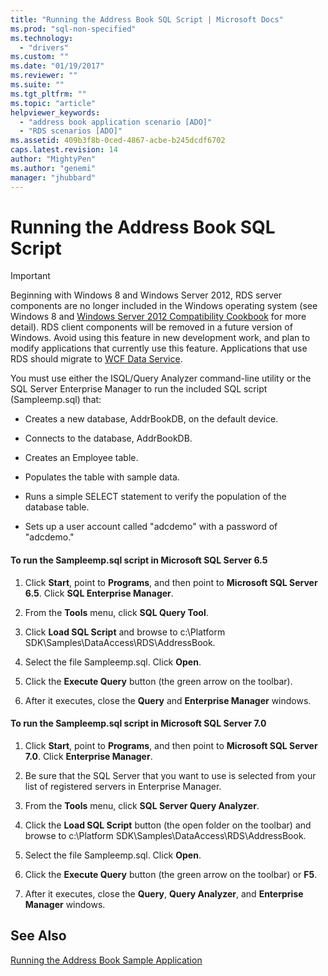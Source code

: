 ```yaml
---
title: "Running the Address Book SQL Script | Microsoft Docs"
ms.prod: "sql-non-specified"
ms.technology:
  - "drivers"
ms.custom: ""
ms.date: "01/19/2017"
ms.reviewer: ""
ms.suite: ""
ms.tgt_pltfrm: ""
ms.topic: "article"
helpviewer_keywords: 
  - "address book application scenario [ADO]"
  - "RDS scenarios [ADO]"
ms.assetid: 409b3f8b-0ced-4867-acbe-b245dcdf6702
caps.latest.revision: 14
author: "MightyPen"
ms.author: "genemi"
manager: "jhubbard"
---
```

# Running the Address Book SQL Script
> [!IMPORTANT]
>  Beginning with Windows 8 and Windows Server 2012, RDS server components are no longer included in the Windows operating system (see Windows 8 and [Windows Server 2012 Compatibility Cookbook](https://www.microsoft.com/en-us/download/details.aspx?id=27416) for more detail). RDS client components will be removed in a future version of Windows. Avoid using this feature in new development work, and plan to modify applications that currently use this feature. Applications that use RDS should migrate to [WCF Data Service](http://go.microsoft.com/fwlink/?LinkId=199565).  
  
 You must use either the ISQL/Query Analyzer command-line utility or the SQL Server Enterprise Manager to run the included SQL script (Sampleemp.sql) that:  
  
-   Creates a new database, AddrBookDB, on the default device.  
  
-   Connects to the database, AddrBookDB.  
  
-   Creates an Employee table.  
  
-   Populates the table with sample data.  
  
-   Runs a simple SELECT statement to verify the population of the database table.  
  
-   Sets up a user account called "adcdemo" with a password of "adcdemo."  
  
#### To run the Sampleemp.sql script in Microsoft SQL Server 6.5  
  
1.  Click **Start**, point to **Programs**, and then point to **Microsoft SQL Server 6.5**. Click **SQL Enterprise Manager**.  
  
2.  From the **Tools** menu, click **SQL Query Tool**.  
  
3.  Click **Load SQL Script** and browse to c:\Platform SDK\Samples\DataAccess\RDS\AddressBook.  
  
4.  Select the file Sampleemp.sql. Click **Open**.  
  
5.  Click the **Execute Query** button (the green arrow on the toolbar).  
  
6.  After it executes, close the **Query** and **Enterprise Manager** windows.  
  
#### To run the Sampleemp.sql script in Microsoft SQL Server 7.0  
  
1.  Click **Start**, point to **Programs**, and then point to **Microsoft SQL Server 7.0**. Click **Enterprise Manager**.  
  
2.  Be sure that the SQL Server that you want to use is selected from your list of registered servers in Enterprise Manager.  
  
3.  From the **Tools** menu, click **SQL Server Query Analyzer**.  
  
4.  Click the **Load SQL Script** button (the open folder on the toolbar) and browse to c:\Platform SDK\Samples\DataAccess\RDS\AddressBook.  
  
5.  Select the file Sampleemp.sql. Click **Open**.  
  
6.  Click the **Execute Query** button (the green arrow on the toolbar) or **F5**.  
  
7.  After it executes, close the **Query**, **Query Analyzer**, and **Enterprise Manager** windows.  
  
## See Also  
 [Running the Address Book Sample Application](../../../ado/guide/remote-data-service/running-the-address-book-sample-application.md)


